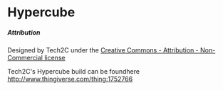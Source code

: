 # Hypercube


##### Attribution

Designed by Tech2C under the [Creative Commons - Attribution - Non-Commercial license](https://creativecommons.org/licenses/by-nc/3.0/)

Tech2C's Hypercube build can be foundhere http://www.thingiverse.com/thing:1752766
